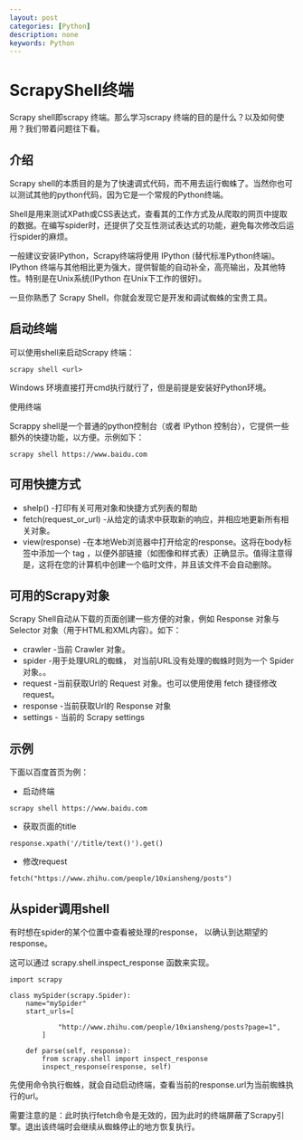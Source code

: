 ```yaml
---
layout: post
categories: [Python]
description: none
keywords: Python
---
```

# ScrapyShell终端
Scrapy shell即scrapy 终端。那么学习scrapy 终端的目的是什么？以及如何使用？我们带着问题往下看。

## 介绍
Scrapy shell的本质目的是为了快速调式代码，而不用去运行蜘蛛了。当然你也可以测试其他的python代码，因为它是一个常规的Python终端。

Shell是用来测试XPath或CSS表达式，查看其的工作方式及从爬取的网页中提取的数据。在编写spider时，还提供了交互性测试表达式的功能，避免每次修改后运行spider的麻烦。

一般建议安装IPython，Scrapy终端将使用 IPython (替代标准Python终端)。IPython 终端与其他相比更为强大，提供智能的自动补全，高亮输出，及其他特性。特别是在Unix系统(IPython 在Unix下工作的很好)。

一旦你熟悉了 Scrapy Shell，你就会发现它是开发和调试蜘蛛的宝贵工具。

## 启动终端
可以使用shell来启动Scrapy 终端：
```
scrapy shell <url>
```
Windows 环境直接打开cmd执行就行了，但是前提是安装好Python环境。

使用终端

Scrappy shell是一个普通的python控制台（或者 IPython 控制台），它提供一些额外的快捷功能，以方便。示例如下：
```
scrapy shell https://www.baidu.com
```

## 可用快捷方式
- shelp() -打印有关可用对象和快捷方式列表的帮助
- fetch(request_or_url) -从给定的请求中获取新的响应，并相应地更新所有相关对象。
- view(response) -在本地Web浏览器中打开给定的response。这将在body标签中添加一个 tag ，以便外部链接（如图像和样式表）正确显示。值得注意得是，这将在您的计算机中创建一个临时文件，并且该文件不会自动删除。

## 可用的Scrapy对象
Scrapy Shell自动从下载的页面创建一些方便的对象，例如 Response 对象与 Selector 对象（用于HTML和XML内容）。如下：

- crawler -当前 Crawler 对象。
- spider -用于处理URL的蜘蛛， 对当前URL没有处理的蜘蛛时则为一个 Spider 对象。。
- request -当前获取Url的 Request 对象。也可以使用使用 fetch 捷径修改request。
- response -当前获取Url的 Response 对象
- settings - 当前的 Scrapy settings

## 示例
下面以百度首页为例：

- 启动终端
```
scrapy shell https://www.baidu.com
```

- 获取页面的title
```
response.xpath('//title/text()').get()
```

- 修改request
```
fetch("https://www.zhihu.com/people/10xiansheng/posts")
```

## 从spider调用shell
有时想在spider的某个位置中查看被处理的response， 以确认到达期望的response。

这可以通过 scrapy.shell.inspect_response 函数来实现。
```
import scrapy  
  
class mySpider(scrapy.Spider):  
    name="mySpider"  
    start_urls=[  
  
            "http://www.zhihu.com/people/10xiansheng/posts?page=1",  
        ]  
  
    def parse(self, response):  
        from scrapy.shell import inspect_response  
        inspect_response(response, self)
```
先使用命令执行蜘蛛，就会自动启动终端，查看当前的response.url为当前蜘蛛执行的url。

需要注意的是：此时执行fetch命令是无效的，因为此时的终端屏蔽了Scrapy引擎。退出该终端时会继续从蜘蛛停止的地方恢复执行。
















